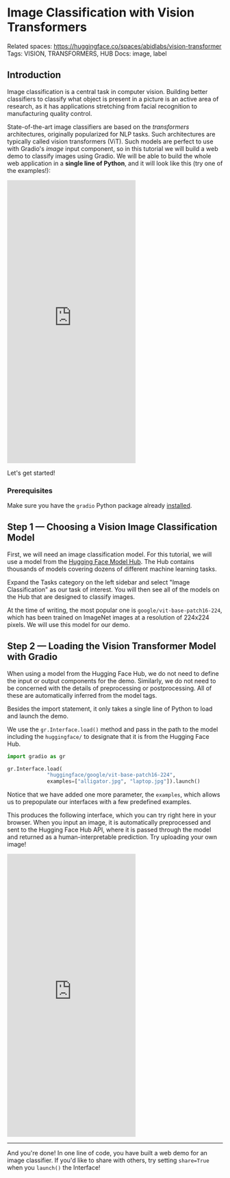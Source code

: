# Image Classification with Vision Transformers

Related spaces: https://huggingface.co/spaces/abidlabs/vision-transformer
Tags: VISION, TRANSFORMERS, HUB
Docs: image, label

## Introduction

Image classification is a central task in computer vision. Building better classifiers to classify what object is present in a picture is an active area of research, as it has applications stretching from facial recognition to manufacturing quality control. 

State-of-the-art image classifiers are based on the *transformers* architectures, originally popularized for NLP tasks. Such architectures are typically called vision transformers (ViT). Such models are perfect to use with Gradio's *image* input component, so in this tutorial we will build a web demo to classify images using Gradio. We will be able to build the whole web application in a **single line of Python**, and it will look like this (try one of the examples!):

<iframe src="https://hf.space/embed/abidlabs/vision-transformer/+" frameBorder="0" height="660" title="Gradio app" class="container p-0 flex-grow space-iframe" allow="accelerometer; ambient-light-sensor; autoplay; battery; camera; document-domain; encrypted-media; fullscreen; geolocation; gyroscope; layout-animations; legacy-image-formats; magnetometer; microphone; midi; oversized-images; payment; picture-in-picture; publickey-credentials-get; sync-xhr; usb; vr ; wake-lock; xr-spatial-tracking" sandbox="allow-forms allow-modals allow-popups allow-popups-to-escape-sandbox allow-same-origin allow-scripts allow-downloads"></iframe>


Let's get started!

### Prerequisites

Make sure you have the `gradio` Python package already [installed](/getting_started).

## Step 1 — Choosing a Vision Image Classification Model

First, we will need an image classification model. For this tutorial, we will use a model from the [Hugging Face Model Hub](https://huggingface.co/models?pipeline_tag=image-classification). The Hub contains thousands of models covering dozens of different machine learning tasks. 

Expand the Tasks category on the left sidebar and select "Image Classification" as our task of interest. You will then see all of the models on the Hub that are designed to classify images.

At the time of writing, the most popular one is `google/vit-base-patch16-224`, which has been trained on ImageNet images at a resolution of 224x224 pixels. We will use this model for our demo. 

## Step 2 — Loading the Vision Transformer Model with Gradio

When using a model from the Hugging Face Hub, we do not need to define the input or output components for the demo. Similarly, we do not need to be concerned with the details of preprocessing or postprocessing. 
All of these are automatically inferred from the model tags.

Besides the import statement, it only takes a single line of Python to load and launch the demo. 

We use the `gr.Interface.load()` method and pass in the path to the model including the  `huggingface/` to designate that it is from the Hugging Face Hub.

```python
import gradio as gr

gr.Interface.load(
             "huggingface/google/vit-base-patch16-224",
             examples=["alligator.jpg", "laptop.jpg"]).launch()
```

Notice that we have added one more parameter, the `examples`, which allows us to prepopulate our interfaces with a few predefined examples. 

This produces the following interface, which you can try right here in your browser. When you input an image, it is automatically preprocessed and sent to the Hugging Face Hub API, where it is passed through the model and returned as a human-interpretable prediction.  Try uploading your own image!

<iframe src="https://hf.space/embed/abidlabs/vision-transformer/+" frameBorder="0" height="660" title="Gradio app" class="container p-0 flex-grow space-iframe" allow="accelerometer; ambient-light-sensor; autoplay; battery; camera; document-domain; encrypted-media; fullscreen; geolocation; gyroscope; layout-animations; legacy-image-formats; magnetometer; microphone; midi; oversized-images; payment; picture-in-picture; publickey-credentials-get; sync-xhr; usb; vr ; wake-lock; xr-spatial-tracking" sandbox="allow-forms allow-modals allow-popups allow-popups-to-escape-sandbox allow-same-origin allow-scripts allow-downloads"></iframe>

----------

And you're done! In one line of code, you have built a web demo for an image classifier. If you'd like to share with others, try setting `share=True` when you `launch()` the Interface!

